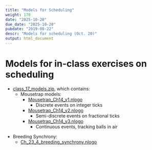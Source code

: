 ```yaml
---
title: "Models for Scheduling"
weight: 170
date: "2025-10-20"
due_date: "2025-10-20"
pubdate: "2019-08-22"
descr: "Models for scheduling (Oct. 20)"
output: html_document
---
```

# Models for in-class exercises on scheduling

* [class_17_models.zip](/models/class_17/class_17_models.zip), which contains:
  * Mousetrap models:
    * [Mousetrap_Ch14_v1.nlogo](/models/class_17/Mousetrap_Ch14_v1.nlogo)
      * Discrete events on integer ticks
    * [Mousetrap_Ch14_v2.nlogo](/models/class_17/Mousetrap_Ch14_v2.nlogo)
      * Semi-discrete events on fractional ticks
    * [Mousetrap_Ch14_v3.nlogo](/models/class_17/Mousetrap_Ch14_v3.nlogo)
      * Continuous events, tracking balls in air

<!--    
-->
  * Breeding Synchrony:
    * [Ch_23_4_breeding_synchrony.nlogo](/models/class_23/Ch_23_4_breeding_synchrony.nlogo)
<!--
-->
